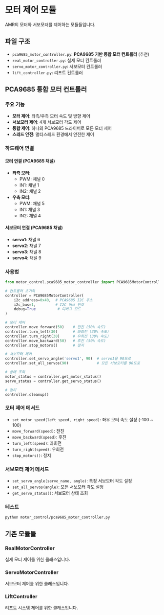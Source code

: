 # 모터 제어 모듈

AMR의 모터와 서보모터를 제어하는 모듈들입니다.

## 파일 구조

- `pca9685_motor_controller.py`: **PCA9685 기반 통합 모터 컨트롤러** (추천)
- `real_motor_controller.py`: 실제 모터 컨트롤러
- `servo_motor_controller.py`: 서보모터 컨트롤러
- `lift_controller.py`: 리프트 컨트롤러

## PCA9685 통합 모터 컨트롤러

### 주요 기능

- **모터 제어**: 좌측/우측 모터 속도 및 방향 제어
- **서보모터 제어**: 4개 서보모터 각도 제어
- **통합 제어**: 하나의 PCA9685 드라이버로 모든 모터 제어
- **스레드 안전**: 멀티스레드 환경에서 안전한 제어

### 하드웨어 연결

#### 모터 연결 (PCA9685 채널)
- **좌측 모터**: 
  - PWM: 채널 0
  - IN1: 채널 1
  - IN2: 채널 2
- **우측 모터**:
  - PWM: 채널 5
  - IN1: 채널 3
  - IN2: 채널 4

#### 서보모터 연결 (PCA9685 채널)
- **servo1**: 채널 6
- **servo2**: 채널 7
- **servo3**: 채널 8
- **servo4**: 채널 9

### 사용법

```python
from motor_control.pca9685_motor_controller import PCA9685MotorController

# 컨트롤러 초기화
controller = PCA9685MotorController(
    i2c_address=0x40,  # PCA9685 I2C 주소
    i2c_bus=1,         # I2C 버스 번호
    debug=True          # 디버그 모드
)

# 모터 제어
controller.move_forward(50)    # 전진 (50% 속도)
controller.turn_left(30)       # 좌회전 (30% 속도)
controller.turn_right(30)      # 우회전 (30% 속도)
controller.move_backward(50)   # 후진 (50% 속도)
controller.stop_motors()       # 정지

# 서보모터 제어
controller.set_servo_angle('servo1', 90)  # servo1을 90도로
controller.set_all_servos(90)             # 모든 서보모터를 90도로

# 상태 조회
motor_status = controller.get_motor_status()
servo_status = controller.get_servo_status()

# 정리
controller.cleanup()
```

### 모터 제어 메서드

- `set_motor_speed(left_speed, right_speed)`: 좌우 모터 속도 설정 (-100 ~ 100)
- `move_forward(speed)`: 전진
- `move_backward(speed)`: 후진
- `turn_left(speed)`: 좌회전
- `turn_right(speed)`: 우회전
- `stop_motors()`: 정지

### 서보모터 제어 메서드

- `set_servo_angle(servo_name, angle)`: 특정 서보모터 각도 설정
- `set_all_servos(angle)`: 모든 서보모터 각도 설정
- `get_servo_status()`: 서보모터 상태 조회

### 테스트

```bash
python motor_control/pca9685_motor_controller.py
```

## 기존 모듈들

### RealMotorController
실제 모터 제어를 위한 클래스입니다.

### ServoMotorController
서보모터 제어를 위한 클래스입니다.

### LiftController
리프트 시스템 제어를 위한 클래스입니다. 